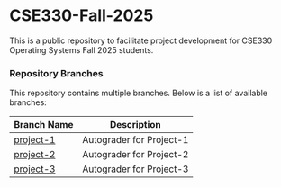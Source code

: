 # CSE330-Fall-2025
This is a public repository to facilitate project development for CSE330 Operating Systems Fall 2025 students.

### Repository Branches

This repository contains multiple branches. Below is a list of available branches:

| Branch Name  | Description |
|-------------|------------|
| [project-1](https://github.com/CSE330-OS/CSE330-Fall-2025/tree/project-1) | Autograder for Project-1 |
| [project-2](https://github.com/CSE330-OS/CSE330-Fall-2025/tree/project-2) | Autograder for Project-2 |
| [project-3](https://github.com/CSE330-OS/CSE330-Fall-2025/tree/project-3) | Autograder for Project-3 |

